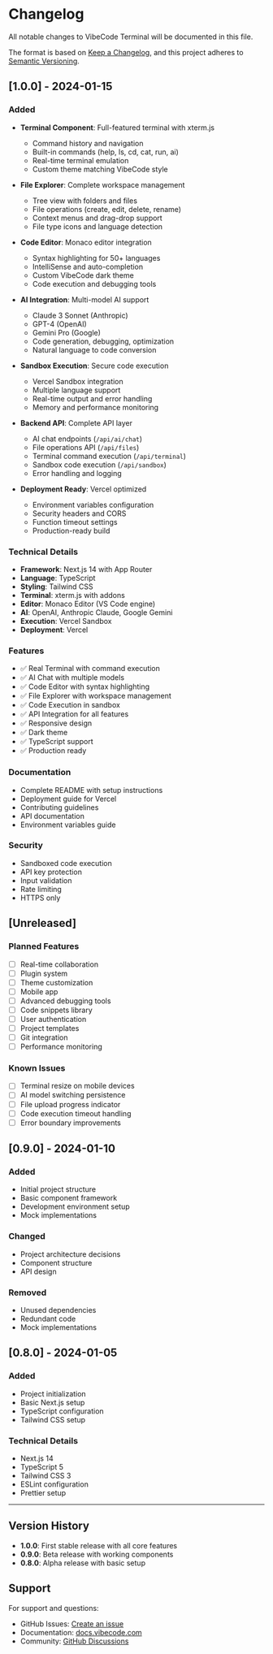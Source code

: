 # Changelog

All notable changes to VibeCode Terminal will be documented in this file.

The format is based on [Keep a Changelog](https://keepachangelog.com/en/1.0.0/),
and this project adheres to [Semantic Versioning](https://semver.org/spec/v2.0.0.html).

## [1.0.0] - 2024-01-15

### Added
- **Terminal Component**: Full-featured terminal with xterm.js
  - Command history and navigation
  - Built-in commands (help, ls, cd, cat, run, ai)
  - Real-time terminal emulation
  - Custom theme matching VibeCode style

- **File Explorer**: Complete workspace management
  - Tree view with folders and files
  - File operations (create, edit, delete, rename)
  - Context menus and drag-drop support
  - File type icons and language detection

- **Code Editor**: Monaco editor integration
  - Syntax highlighting for 50+ languages
  - IntelliSense and auto-completion
  - Custom VibeCode dark theme
  - Code execution and debugging tools

- **AI Integration**: Multi-model AI support
  - Claude 3 Sonnet (Anthropic)
  - GPT-4 (OpenAI)
  - Gemini Pro (Google)
  - Code generation, debugging, optimization
  - Natural language to code conversion

- **Sandbox Execution**: Secure code execution
  - Vercel Sandbox integration
  - Multiple language support
  - Real-time output and error handling
  - Memory and performance monitoring

- **Backend API**: Complete API layer
  - AI chat endpoints (`/api/ai/chat`)
  - File operations API (`/api/files`)
  - Terminal command execution (`/api/terminal`)
  - Sandbox code execution (`/api/sandbox`)
  - Error handling and logging

- **Deployment Ready**: Vercel optimized
  - Environment variables configuration
  - Security headers and CORS
  - Function timeout settings
  - Production-ready build

### Technical Details
- **Framework**: Next.js 14 with App Router
- **Language**: TypeScript
- **Styling**: Tailwind CSS
- **Terminal**: xterm.js with addons
- **Editor**: Monaco Editor (VS Code engine)
- **AI**: OpenAI, Anthropic Claude, Google Gemini
- **Execution**: Vercel Sandbox
- **Deployment**: Vercel

### Features
- ✅ Real Terminal with command execution
- ✅ AI Chat with multiple models
- ✅ Code Editor with syntax highlighting
- ✅ File Explorer with workspace management
- ✅ Code Execution in sandbox
- ✅ API Integration for all features
- ✅ Responsive design
- ✅ Dark theme
- ✅ TypeScript support
- ✅ Production ready

### Documentation
- Complete README with setup instructions
- Deployment guide for Vercel
- Contributing guidelines
- API documentation
- Environment variables guide

### Security
- Sandboxed code execution
- API key protection
- Input validation
- Rate limiting
- HTTPS only

## [Unreleased]

### Planned Features
- [ ] Real-time collaboration
- [ ] Plugin system
- [ ] Theme customization
- [ ] Mobile app
- [ ] Advanced debugging tools
- [ ] Code snippets library
- [ ] User authentication
- [ ] Project templates
- [ ] Git integration
- [ ] Performance monitoring

### Known Issues
- [ ] Terminal resize on mobile devices
- [ ] AI model switching persistence
- [ ] File upload progress indicator
- [ ] Code execution timeout handling
- [ ] Error boundary improvements

## [0.9.0] - 2024-01-10

### Added
- Initial project structure
- Basic component framework
- Development environment setup
- Mock implementations

### Changed
- Project architecture decisions
- Component structure
- API design

### Removed
- Unused dependencies
- Redundant code
- Mock implementations

## [0.8.0] - 2024-01-05

### Added
- Project initialization
- Basic Next.js setup
- TypeScript configuration
- Tailwind CSS setup

### Technical Details
- Next.js 14
- TypeScript 5
- Tailwind CSS 3
- ESLint configuration
- Prettier setup

---

## Version History

- **1.0.0**: First stable release with all core features
- **0.9.0**: Beta release with working components
- **0.8.0**: Alpha release with basic setup

## Support

For support and questions:
- GitHub Issues: [Create an issue](https://github.com/your-username/vibecode-terminal/issues)
- Documentation: [docs.vibecode.com](https://docs.vibecode.com)
- Community: [GitHub Discussions](https://github.com/your-username/vibecode-terminal/discussions)
